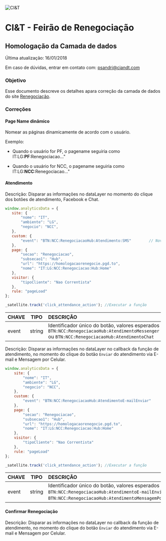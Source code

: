 ![CI&T](https://pablosandri.github.io/sandbox/ciandt.png)

# CI&T -  Feirão de Renegociação

## Homologação da Camada de dados

Última atualização: 16/01/2018

Em caso de dúvidas, entrar em contato com: [psandri@ciandt.com](mailto:psandri@ciandt.com)

### Objetivo

Esse documento descreve os detalhes apara correção da camada de dados do site [Renegociação](https://homologacaorenegocie.pgd.to/index.php).

### Correções

#### Page Name dinâmico

Nomear as páginas dinamicamente de acordo com o usuário. 

Exemplo:

- Quando o usuário for PF, o pagename seguiria como  IT:LG:**PF**:Renegociacao..."

- Quando o usuário for NCC, o pagename seguiria como  IT:LG:**NCC**:Renegociacao..."


#### Atendimento

Descrição: Disparar as informações no dataLayer no momento do clique dos botões de atendimento, Facebook e Chat.


 ```javascript
window.analyticsData = {
    site: {
        "nome": "IT",
        "ambiente": "LG",
        "negocio": "NCC",
    },
    custom: {
    	"event": "BTN:NCC:RenegociacaoHub:Atendimento:SMS"        // Novo Atributo
    },
    page: {
        "secao": "Renegociacao",
        "subsecao1": "Hub",
        "url": "https://homologacaorenegocie.pgd.to",
        "nome": "IT:LG:NCC:Renegociacao:Hub:Home"
    },
    visitor: {
        "tipoCliente": "Nao Correntista"
    },
    rule: "pageLoad"
};

_satellite.track('click_attendance_action'); //Executar a função 

 ```

| CHAVE | TIPO | DESCRIÇÃO |
| :---- | :--: | :-------- |
| event | string | Identificador único do botão, valores esperados `BTN:NCC:RenegociacaoHub:AtendimentoMessenger` ou `BTN:NCC:RenegociacaoHub:AtendimentoChat` |


Descrição: Disparar as informações no dataLayer no callback da função de atendimento, no momento do clique do botão `Enviar` do atendimento via E-mail e Mensagem por Celular.

```javascript
window.analyticsData = {
    site: {
        "nome": "IT",
        "ambiente": "LG",
        "negocio": "NCC",
    },
    custom: {
    	"event": "BTN:NCC:RenegociacaoHub:AtendimentoE-mailEnviar"        // Novo Atributo
    },
    page: {
        "secao": "Renegociacao",
        "subsecao1": "Hub",
        "url": "https://homologacaorenegocie.pgd.to",
        "nome": "IT:LG:NCC:Renegociacao:Hub:Home"
    },
    visitor: {
        "tipoCliente": "Nao Correntista"
    },
    rule: "pageLoad"
};

_satellite.track('click_attendance_action'); //Executar a função 
```

| CHAVE | TIPO | DESCRIÇÃO |
| :---- | :--: | :-------- |
| event | string | Identificador único do botão, valores esperados `BTN:NCC:RenegociacaoHub:AtendimentoE-mailEnviar` e `BTN:NCC:RenegociacaoHub:AtendimentoMensagemPorCelularEnviar`. |


#### Confirmar Renegociação

Descrição: Disparar as informações no dataLayer no callback da função de atendimento, no momento do clique do botão `Enviar` do atendimento via E-mail e Mensagem por Celular.
